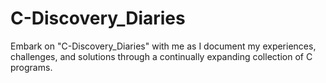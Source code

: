 # C-Discovery_Diaries
Embark on "C-Discovery_Diaries" with me as I document my experiences, challenges, and solutions through a continually expanding collection of C programs.
